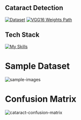 ## Cataract Detection
[![Dataset](https://img.shields.io/badge/Dataset-kaggle-blue.svg)](https://www.kaggle.com/datasets/andrewmvd/ocular-disease-recognition-odir5k)
[![VGG16 Weights Path](https://img.shields.io/badge/VGG16%20Weights%20Path-Download-green.svg)](https://github.com/fchollet/deep-learning-models/releases/download/v0.1/vgg16_weights_tf_dim_ordering_tf_kernels_notop.h5)


## Tech Stack
[![My Skills](https://skillicons.dev/icons?i=py,tensorflow&theme=dark)](https://skillicons.dev)

# Sample Dataset
![sample-images](https://github.com/jigarsiddhpura/Cataract-Detection/assets/95428432/cca4e073-a74c-41d2-bba4-9b891c0c56ac)

# Confusion Matrix
![cataract-confusion-matrix](https://github.com/jigarsiddhpura/Cataract-Detection/assets/95428432/f5dad6fb-93cc-4fab-9a77-7d15911299f1)



